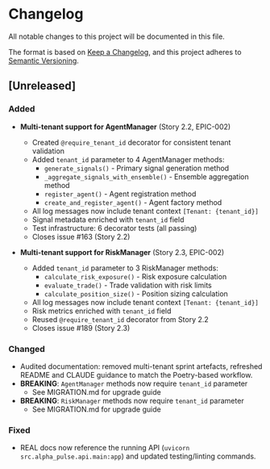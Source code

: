 # Changelog

All notable changes to this project will be documented in this file.

The format is based on [Keep a Changelog](https://keepachangelog.com/en/1.0.0/),
and this project adheres to [Semantic Versioning](https://semver.org/spec/v2.0.0.html).

## [Unreleased]

### Added
- **Multi-tenant support for AgentManager** (Story 2.2, EPIC-002)
  - Created `@require_tenant_id` decorator for consistent tenant validation
  - Added `tenant_id` parameter to 4 AgentManager methods:
    - `generate_signals()` - Primary signal generation method
    - `_aggregate_signals_with_ensemble()` - Ensemble aggregation method
    - `register_agent()` - Agent registration method
    - `create_and_register_agent()` - Agent factory method
  - All log messages now include tenant context `[Tenant: {tenant_id}]`
  - Signal metadata enriched with `tenant_id` field
  - Test infrastructure: 6 decorator tests (all passing)
  - Closes issue #163 (Story 2.2)

- **Multi-tenant support for RiskManager** (Story 2.3, EPIC-002)
  - Added `tenant_id` parameter to 3 RiskManager methods:
    - `calculate_risk_exposure()` - Risk exposure calculation
    - `evaluate_trade()` - Trade validation with risk limits
    - `calculate_position_size()` - Position sizing calculation
  - All log messages now include tenant context `[Tenant: {tenant_id}]`
  - Risk metrics enriched with `tenant_id` field
  - Reused `@require_tenant_id` decorator from Story 2.2
  - Closes issue #189 (Story 2.3)

### Changed
- Audited documentation: removed multi-tenant sprint artefacts, refreshed README
  and CLAUDE guidance to match the Poetry-based workflow.
- **BREAKING**: `AgentManager` methods now require `tenant_id` parameter
  - See MIGRATION.md for upgrade guide
- **BREAKING**: `RiskManager` methods now require `tenant_id` parameter
  - See MIGRATION.md for upgrade guide

### Fixed
- REAL docs now reference the running API (`uvicorn src.alpha_pulse.api.main:app`)
  and updated testing/linting commands.
